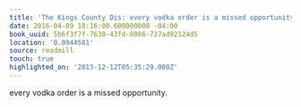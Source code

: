 ```yaml
---
title: 'The Kings County Dis: every vodka order is a missed opportunity.'
date: 2016-04-09 18:16:00.600000000 -04:00
book_uuid: 5b6f3f7f-7630-43fd-8086-727ad92124d5
location: '0.0944581'
source: readmill
touch: true
highlighted_on: '2013-12-12T05:35:29.000Z'
---
```


every vodka order is a missed opportunity.